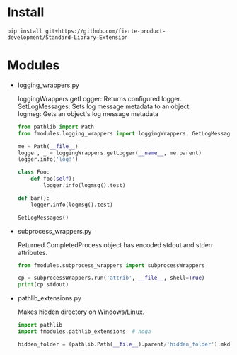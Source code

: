 # Install
`pip install git+https://github.com/fierte-product-development/Standard-Library-Extension`

# Modules
* logging_wrappers.py

	loggingWrappers.getLogger: Returns configured logger.  
	SetLogMessages: Sets log message metadata to an object  
	logmsg: Gets an object's log message metadata  
	```python
	from pathlib import Path
	from fmodules.logging_wrappers import loggingWrappers, GetLogMessages

	me = Path(__file__)
	logger, _ = loggingWrappers.getLogger(__name__, me.parent)
	logger.info('log!')

	class Foo:
		def foo(self):
			logger.info(logmsg().test)

	def bar():
		logger.info(logmsg().test)

	SetLogMessages()
	```

* subprocess_wrappers.py

	Returned CompletedProcess object has encoded stdout and stderr attributes.  
	```python
	from fmodules.subprocess_wrappers import subprocessWrappers

	cp = subprocessWrappers.run('attrib', __file__, shell=True)
	print(cp.stdout)
	```

* pathlib_extensions.py

	Makes hidden directory on Windows/Linux.  
	```python
	import pathlib
	import fmodules.pathlib_extensions  # noqa

	hidden_folder = (pathlib.Path(__file__).parent/'hidden_folder').mkdir_hidden()
	```
